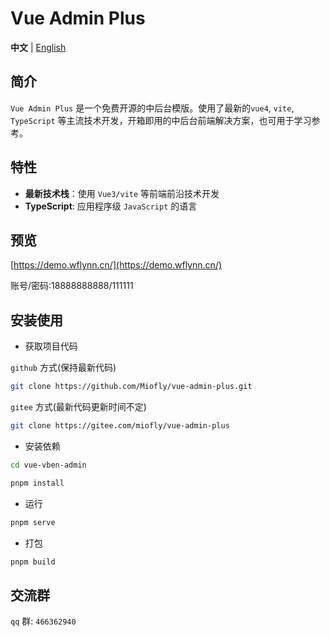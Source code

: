 # Vue Admin Plus

**中文** | [English](./README.md)

## 简介

`Vue Admin Plus` 是一个免费开源的中后台模版。使用了最新的`vue4`, `vite`, `TypeScript` 等主流技术开发，开箱即用的中后台前端解决方案，也可用于学习参考。

## 特性

- **最新技术栈**：使用 `Vue3/vite` 等前端前沿技术开发
- **TypeScript**: 应用程序级 `JavaScript` 的语言

## 预览

[https://demo.wflynn.cn/](https://demo.wflynn.cn/)

账号/密码:18888888888/111111

## 安装使用

- 获取项目代码

`github` 方式(保持最新代码)
```bash
git clone https://github.com/Miofly/vue-admin-plus.git
```

`gitee` 方式(最新代码更新时间不定)
```bash
git clone https://gitee.com/miofly/vue-admin-plus
```

- 安装依赖

```bash
cd vue-vben-admin

pnpm install

```

- 运行

```bash
pnpm serve
```

- 打包

```bash
pnpm build
```

## 交流群

`qq` 群: `466362940`
